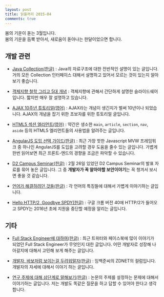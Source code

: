 ```yaml
---
layout: post
title: 읽을꺼리 2015-04
comments: true
---
```


봄의 기운이 돋는 3월입니다.<br/>
봄의 기운을 듬뿍 받아서, 새로움이 돋아나는 한달이었으면 합니다.

## 개발 관련

- [Java Collection(한글)](http://1ambda.github.io/java-interview-questions-collection-framework/) : Java의 자료구조에 대한 전반적인 설명이 있는 글입니다. 거의 모든 Collection 인터페이스 대해서 설명하고 있어서 모르는 것이 있는지 알아보기 좋습니다.

- [객체지향 철학 그리고 5대 개념](http://www.slideshare.net/sunnykwak90/5-44213056) : 객체지향에 관해서 간단하게 설명한 슬라이드쉐어입니다. 짧지만 매우 잘 설명하고 있습니다.

- [AJAX 10주년 튜토리얼(영어)](http://kaidez.com/ajax-tutorial/?utm_source=twitter&utm_medium=social) : AJAX라는 개념이 생긴지가 벌써 10년이나 되었습니다. AJAX의 개념을 잡기 위한 초보자를 위한 튜토리얼 글입니다.

- [HTML5 섹션 엘리먼트(영어)](http://blog.teamtreehouse.com/use-html5-sectioning-elements) : 약간은 생소한 `main`, `article`, `section`, `nav`, `aside` 등의 HTML5 엘리먼트들의 사용법을 알려주는 글입니다.

- [AngularJS 도입 선택 가이드(한글)](http://helloworld.naver.com/helloworld/1172239) : 최근 가장 핫한 Javascript MVW 프레임워크 중 하나인 AngularJS를 도입을 고려할 경우 도움을 줄수 있는 글입니다. 가볍게 한번 읽어보면 최근 프론트-엔드의 경향을 조금은 파악할 수 있습니다.

- [D2 Campus Seminar(한글)](http://helloworld.naver.com/helloworld/textyle/1170797) : 2월 26일 있었던 D2 Campus Seminar의 발표 자료를 묶어 놓은 글입니다. 그 중 **개발자가 꼭 알아야할 보안이야기**는 꼭 챙겨서 보시면 좋을 것 같습니다.

- [언어가 해결하려던 것들(한글)](http://blog.fupfin.com?p=99) : 각 언어의 특징들에 대해서 가볍게 이야기하는 글입니다.

- [Hello HTTP/2, Goodbye SPDY(한글)](http://googledevkr.blogspot.kr/2015/02/hellohttp2.html) : 구글 크롬 버전 40에 HTTP/2가 들어오고 SPDY는 2016년 초에 지원을 중단할 예정을 알리는 글입니다.

## 기타

- [Full Stack Engineer에 대하여(한글)](http://rapapa.net?p=2514) : 최근 트위터와 페이스북에 많이 이야기가 되었던 Full Stack Engineer가 무엇인지 대한 글입니다. 어떤 개발자로 성장해 나아갈지에 대해서 고민해 보게 해주는 글입니다.

- [개발자, 바보처럼 보이는걸 두려워말자(한글)](http://zdnet.co.kr/column/column_view.asp?artice_id=20150217091722) : 임백준씨의 ZDNET의 컬럼입니다. 개발자의 자세에 대해서 이야기 하는 글입니다.

- [연구 주제에 대해 삼단계로 말해보기(한글)](http://thoughts.chkwon.net/research-by-three-questions) : 논문의 주제를 설정하는 문제에 대해서 이야기하는 글입니다. 저는 개발도 똑같은 질문을 하고 답할 수 있어야 한다고 생각합니다.
